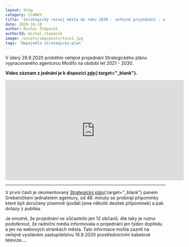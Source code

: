 ```yaml
---
layout: blog
category: CLANKY
title: 'Strategický rozvoj města do roku 2030 - veřejné projednání - video'
date: 2020-10-10
author: Michal Štěpaník
authorId: michal.stepanik
image: /assets/img/posts/kino1.jpg
tags: 'Napajedla strategicky-plan'
---
```




V úterý 29.9.2020 proběhlo veřejné projednání Strategického plánu vypracovaného agenturou Modifo na období let 2021 - 2030.

**Video záznam z jednání je k dispozici [zde](https://youtu.be/hnWlEov5NqE){:target="_blank"}.**


<iframe width="560" height="315" src="https://www.youtube.com/embed/hnWlEov5NqE" frameborder="0" allow="accelerometer; autoplay; clipboard-write; encrypted-media; gyroscope; picture-in-picture" allowfullscreen></iframe>


 
  
  
  
  
  
  
 ---
 
 V první části je okomentovaný [Strategický plán](https://drive.google.com/file/d/1mVMsU4kD88Ebo1lJB20gCyEKZeUD3bzh/view?usp=sharing){:target="_blank"} panem Grebeníčkem jednatelem agentury, od 48. minuty se probírají připomínky které byli doručeny písemně (podali jsme několik desítek připomínek) a pak dotazy z publika. 
 
 Je smutné, že projednání se zůčastnilo jen 12 občanů. Ale taky je nutno podotknout, že radniční média informovala o projednání jen týden dopředu a jen na webových stránkách města. Tato informace mohla zaznít na veřejně vysíláném zastupitelstvu 16.9.2020 prostřednictvím kabelové televize.... 

